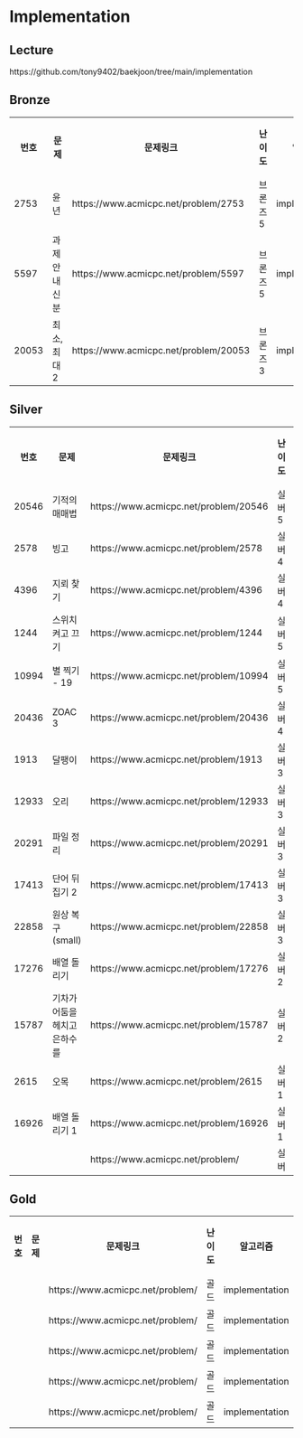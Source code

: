 <h1>Implementation</h1>

<h2>Lecture</h2>
https://github.com/tony9402/baekjoon/tree/main/implementation<br>

<h2>Bronze</h2>
<table>
    <tr>
        <th scope="col">번호</td>
        <th scope="col">문제</td>
        <th scope="col">문제링크</td>
        <th scope="col">난이도</td>
        <th scope="col">알고리즘</td>
        <th scope="col">풀이링크</td>
    </tr>
    <tr>
        <td>2753</td>
        <td>윤년</td>
        <td>https://www.acmicpc.net/problem/2753</td>
        <td>브론즈5</td>
        <td>implementation</td>
        <td>link</td>
    </tr>
    <tr>
        <td>5597</td>
        <td>과제 안 내신 분</td>
        <td>https://www.acmicpc.net/problem/5597</td>
        <td>브론즈5</td>
        <td>implementation</td>
        <td>link</td>
    </tr>
    <tr>
        <td>20053</td>
        <td>최소, 최대 2</td>
        <td>https://www.acmicpc.net/problem/20053</td>
        <td>브론즈3</td>
        <td>implementation</td>
        <td>link</td>
    </tr>
</table>

<h2>Silver</h2>
<table>
    <tr>
        <th scope="col">번호</td>
        <th scope="col">문제</td>
        <th scope="col">문제링크</td>
        <th scope="col">난이도</td>
        <th scope="col">알고리즘</td>
        <th scope="col">풀이링크</td>
    </tr>
    <tr>
        <td>20546</td>
        <td>기적의 매매법</td>
        <td>https://www.acmicpc.net/problem/20546</td>
        <td>실버5</td>
        <td>implementation</td>
        <td>link</td>
    </tr>
    <tr>
        <td>2578</td>
        <td>빙고</td>
        <td>https://www.acmicpc.net/problem/2578</td>
        <td>실버4</td>
        <td>implementation</td>
        <td>link</td>
    </tr>
    <tr>
        <td>4396</td>
        <td>지뢰 찾기</td>
        <td>https://www.acmicpc.net/problem/4396</td>
        <td>실버4</td>
        <td>implementation</td>
        <td>link</td>
    </tr>
    <tr>
        <td>1244</td>
        <td>스위치 켜고 끄기</td>
        <td>https://www.acmicpc.net/problem/1244</td>
        <td>실버5</td>
        <td>implementation</td>
        <td>link</td>
    </tr>
    <tr>
        <td>10994</td>
        <td>별 찍기 - 19</td>
        <td>https://www.acmicpc.net/problem/10994</td>
        <td>실버5</td>
        <td>implementation</td>
        <td>link</td>
    </tr>
    <tr>
        <td>20436</td>
        <td>ZOAC 3</td>
        <td>https://www.acmicpc.net/problem/20436</td>
        <td>실버4</td>
        <td>implementation</td>
        <td>link</td>
    </tr>
    <tr>
        <td>1913</td>
        <td>달팽이</td>
        <td>https://www.acmicpc.net/problem/1913</td>
        <td>실버3</td>
        <td>implementation</td>
        <td>link</td>
    </tr>
    <tr>
        <td>12933</td>
        <td>오리</td>
        <td>https://www.acmicpc.net/problem/12933</td>
        <td>실버3</td>
        <td>implementation</td>
        <td>link</td>
    </tr>
    <tr>
        <td>20291</td>
        <td>파일 정리</td>
        <td>https://www.acmicpc.net/problem/20291</td>
        <td>실버3</td>
        <td>implementation</td>
        <td>link</td>
    </tr>
    <tr>
        <td>17413</td>
        <td>단어 뒤집기 2</td>
        <td>https://www.acmicpc.net/problem/17413</td>
        <td>실버3</td>
        <td>implementation</td>
        <td>link</td>
    </tr>
    <tr>
        <td>22858</td>
        <td>원상 복구 (small)</td>
        <td>https://www.acmicpc.net/problem/22858</td>
        <td>실버3</td>
        <td>implementation</td>
        <td>link</td>
    </tr>
    <tr>
        <td>17276</td>
        <td>배열 돌리기</td>
        <td>https://www.acmicpc.net/problem/17276</td>
        <td>실버2</td>
        <td>implementation</td>
        <td>link</td>
    </tr>
    <tr>
        <td>15787</td>
        <td>기차가 어둠을 헤치고 은하수를</td>
        <td>https://www.acmicpc.net/problem/15787</td>
        <td>실버2</td>
        <td>implementation</td>
        <td>link</td>
    </tr>
    <tr>
        <td>2615</td>
        <td>오목</td>
        <td>https://www.acmicpc.net/problem/2615</td>
        <td>실버1</td>
        <td>implementation</td>
        <td>link</td>
    </tr>
    <tr>
        <td>16926</td>
        <td>배열 돌리기 1</td>
        <td>https://www.acmicpc.net/problem/16926</td>
        <td>실버1</td>
        <td>implementation</td>
        <td>link</td>
    </tr>
    <tr>
        <td></td>
        <td></td>
        <td>https://www.acmicpc.net/problem/</td>
        <td>실버</td>
        <td>implementation</td>
        <td>link</td>
    </tr>
</table>

<h2>Gold</h2>
<table>
    <tr>
        <th scope="col">번호</td>
        <th scope="col">문제</td>
        <th scope="col">문제링크</td>
        <th scope="col">난이도</td>
        <th scope="col">알고리즘</td>
        <th scope="col">풀이링크</td>
    </tr>
    <tr>
        <td></td>
        <td></td>
        <td>https://www.acmicpc.net/problem/</td>
        <td>골드</td>
        <td>implementation</td>
        <td>link</td>
    </tr>
    <tr>
        <td></td>
        <td></td>
        <td>https://www.acmicpc.net/problem/</td>
        <td>골드</td>
        <td>implementation</td>
        <td>link</td>
    </tr>
    <tr>
        <td></td>
        <td></td>
        <td>https://www.acmicpc.net/problem/</td>
        <td>골드</td>
        <td>implementation</td>
        <td>link</td>
    </tr>
    <tr>
        <td></td>
        <td></td>
        <td>https://www.acmicpc.net/problem/</td>
        <td>골드</td>
        <td>implementation</td>
        <td>link</td>
    </tr>
    <tr>
        <td></td>
        <td></td>
        <td>https://www.acmicpc.net/problem/</td>
        <td>골드</td>
        <td>implementation</td>
        <td>link</td>
    </tr>
</table>